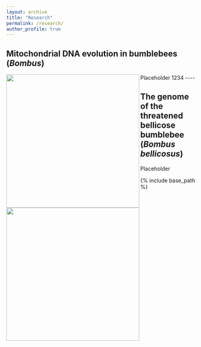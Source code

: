 ```yaml
---
layout: archive
title: "Research"
permalink: /research/
author_profile: true
---
```


## Mitochondrial DNA evolution in bumblebees (_Bombus_)
<img src="/images/placeholder.jpg" width="350" align="left" >
Placeholder 1234 ----

## The genome of the threatened bellicose bumblebee (_Bombus bellicosus_)
<img src="/images/placeholder.jpg" width="350" align="left" >
Placeholder

{% include base_path %}
